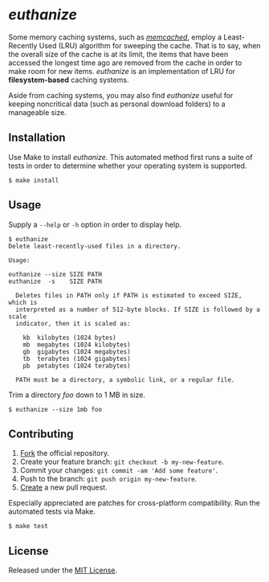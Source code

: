 # _euthanize_

Some memory caching systems, such as [_memcached_][memcached], employ a
Least-Recently Used (LRU) algorithm for sweeping the cache. That is to say, when
the overall size of the cache is at its limit, the items that have been accessed
the longest time ago are removed from the cache in order to make room for new
items. _euthanize_ is an implementation of LRU for **filesystem-based** caching
systems.

Aside from caching systems, you may also find _euthanize_ useful for keeping
noncritical data (such as personal download folders) to a manageable size.

## Installation

Use Make to install _euthanize_. This automated method first runs a suite of
tests in order to determine whether your operating system is supported.

    $ make install

## Usage

Supply a `--help` or `-h` option in order to display help.

    $ euthanize
    Delete least-recently-used files in a directory.

    Usage:

    euthanize --size SIZE PATH
    euthanize  -s    SIZE PATH

      Deletes files in PATH only if PATH is estimated to exceed SIZE, which is
      interpreted as a number of 512-byte blocks. If SIZE is followed by a scale
      indicator, then it is scaled as:

        kb  kilobytes (1024 bytes)
        mb  megabytes (1024 kilobytes)
        gb  gigabytes (1024 megabytes)
        tb  terabytes (1024 gigabytes)
        pb  petabytes (1024 terabytes)

      PATH must be a directory, a symbolic link, or a regular file.

Trim a directory _foo_ down to 1 MB in size.

    $ euthanize --size 1mb foo

## Contributing

1. [Fork][fork-euthanize] the official repository.
2. Create your feature branch: `git checkout -b my-new-feature`.
3. Commit your changes: `git commit -am 'Add some feature'`.
4. Push to the branch: `git push origin my-new-feature`.
5. [Create][compare-euthanize-branches] a new pull request.

Especially appreciated are patches for cross-platform compatibility. Run the
automated tests via Make.

    $ make test

## License

Released under the [MIT License][MIT-License].

[memcached]:                  http://www.memcached.org
[fork-euthanize]:             https://github.com/njonsson/euthanize/fork                   "Fork the official repository of ‘euthanize’"
[compare-euthanize-branches]: https://github.com/njonsson/euthanize/compare                "Compare branches of ‘euthanize’ repositories"
[MIT-License]:                https://github.com/njonsson/euthanize/blob/master/License.md "MIT License claim for ‘euthanize’"
